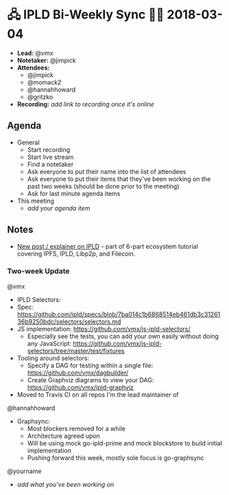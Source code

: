 # 🖧 IPLD Bi-Weekly Sync 🙌🏽 2018-03-04

- **Lead:** @vmx
- **Notetaker:** @jimpick
- **Attendees:**
  - @jimpick
  - @momack2
  - @hannahhoward
  - @gritzko
- **Recording:** _add link to recording once it's online_


## Agenda

- General
  - Start recording
  - Start live stream
  - Find a notetaker
  - Ask everyone to put their name into the list of attendees
  - Ask everyone to put their items that they've been working on the past two weeks (should be done prior to the meeting)
  - Ask for last minute agenda items
- This meeting
  - _add your agenda item_


## Notes

- [New post / explainer on IPLD](https://medium.com/towardsblockchain/understanding-ipfs-in-depth-2-6-what-is-interplanetary-linked-data-ipld-c8c01551517b) - part of 6-part ecosystem tutorial covering IPFS, IPLD, Libp2p, and Filecoin.

<!-- After each call, the notetaker submits a PR to https://github.com/ipld/team-mgmt to store the notes on the meeting-notes folder -->


### Two-week Update

@vmx
 - IPLD Selectors:
  - Spec: https://github.com/ipld/specs/blob/7ba014c1b6868514eb461db3c3126136b9250bdc/selectors/selectors.md
  - JS implementation: https://github.com/vmx/js-ipld-selectors/
    - Especially see the tests, you can add your own easily without doing any JavaScript: https://github.com/vmx/js-ipld-selectors/tree/master/test/fixtures
 - Tooling around selectors:
   - Specify a DAG for testing within a single file: https://github.com/vmx/dagbuilder/
   - Create Graphviz diagrams to view your DAG: https://github.com/vmx/ipld-graphviz
 - Moved to Travis CI on all repos I'm the lead maintainer of

@hannahhoward
 - Graphsync:
   - Most blockers removed for a while
   - Architecture agreed upon
   - Will be using mock go-ipld-prime and mock blockstore to build initial implementation
   - Pushing forward this week, mostly sole focus is go-graphsync

@yourname
 - _add what you've been working on_
